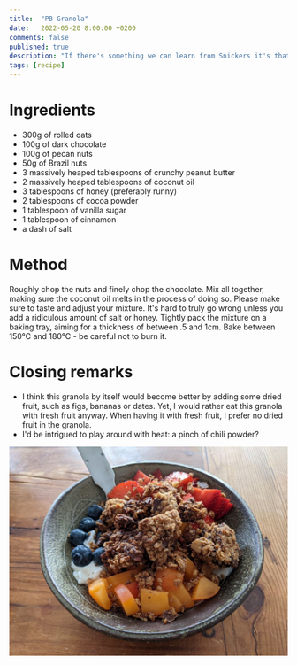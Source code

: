 ```yaml
---
title:  "PB Granola"
date:   2022-05-20 8:00:00 +0200
comments: false
published: true
description: "If there's something we can learn from Snickers it's that peanuts and chocolate work."
tags: [recipe]
---
```



# Ingredients

- 300g of rolled oats
- 100g of dark chocolate
- 100g of pecan nuts
- 50g of Brazil nuts
- 3 massively heaped tablespoons of crunchy peanut butter
- 2 massively heaped tablespoons of coconut oil
- 3 tablespoons of honey (preferably runny)
- 2 tablespoons of cocoa powder
- 1 tablespoon of vanilla sugar
- 1 tablespoon of cinnamon
- a dash of salt

# Method

Roughly chop the nuts and finely chop the chocolate. Mix all together, making sure the coconut oil melts in the process of doing so. Please make sure to taste and adjust your mixture. It's hard to truly go wrong unless you add a ridiculous amount of salt or honey.
Tightly pack the mixture on a baking tray, aiming for a thickness of between .5 and 1cm.
Bake between 150°C and 180°C - be careful not to burn it.

# Closing remarks

- I think this granola by itself would become better by adding some dried fruit, such as figs, bananas or dates. Yet, I would rather eat this granola with fresh fruit anyway. When having it with fresh fruit, I prefer no dried fruit in the granola.
- I'd be intrigued to play around with heat: a pinch of chili powder?

![granola](/imgs/granola.jpg)
